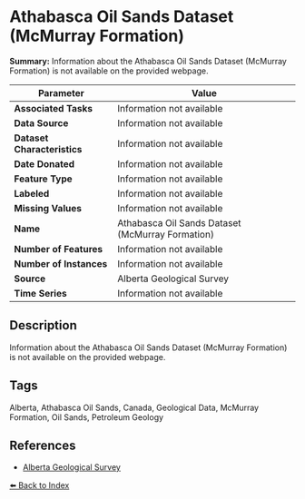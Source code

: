 # Athabasca Oil Sands Dataset (McMurray Formation)

**Summary:** Information about the Athabasca Oil Sands Dataset (McMurray Formation) is not available on the provided webpage.

| Parameter | Value |
| --- | --- |
| **Associated Tasks** | Information not available |
| **Data Source** | Information not available |
| **Dataset Characteristics** | Information not available |
| **Date Donated** | Information not available |
| **Feature Type** | Information not available |
| **Labeled** | Information not available |
| **Missing Values** | Information not available |
| **Name** | Athabasca Oil Sands Dataset (McMurray Formation) |
| **Number of Features** | Information not available |
| **Number of Instances** | Information not available |
| **Source** | Alberta Geological Survey |
| **Time Series** | Information not available |

## Description

Information about the Athabasca Oil Sands Dataset (McMurray Formation) is not available on the provided webpage.

## Tags

Alberta, Athabasca Oil Sands, Canada, Geological Data, McMurray Formation, Oil Sands, Petroleum Geology

## References

- [Alberta Geological Survey](https://ags.aer.ca/publication/spe-006)

[⬅️ Back to Index](../README.md)
